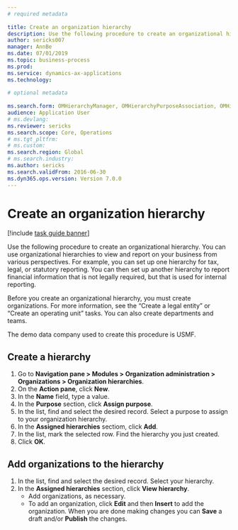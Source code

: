 ```yaml
--- 
# required metadata 
 
title: Create an organization hierarchy
description: Use the following procedure to create an organizational hierarchy. 
author: sericks007
manager: AnnBe 
ms.date: 07/01/2019
ms.topic: business-process 
ms.prod:  
ms.service: dynamics-ax-applications 
ms.technology:  
 
# optional metadata 
 
ms.search.form: OMHierarchyManager, OMHierarchyPurposeAssociation, OMHierarchySelection, HierarchyDesigner   
audience: Application User 
# ms.devlang:  
ms.reviewer: sericks
ms.search.scope: Core, Operations 
# ms.tgt_pltfrm:  
# ms.custom:  
ms.search.region: Global
# ms.search.industry: 
ms.author: sericks
ms.search.validFrom: 2016-06-30 
ms.dyn365.ops.version: Version 7.0.0 
---
```

# Create an organization hierarchy

[!include [task guide banner](../../includes/task-guide-banner.md)]

Use the following procedure to create an organizational hierarchy. You can use organizational hierarchies to view and report on your business from various perspectives. For example, you can set up one hierarchy for tax, legal, or statutory reporting. You can then set up another hierarchy to report financial information that is not legally required, but that is used for internal reporting. 

Before you create an organizational hierarchy, you must create organizations. For more information, see the “Create a legal entity” or “Create an operating unit” tasks. You can also create departments and teams. 

The demo data company used to create this procedure is USMF.

## Create a hierarchy
1. Go to **Navigation pane > Modules > Organization administration > Organizations > Organization hierarchies**.
2. On the **Action pane**, click **New**.
3. In the **Name** field, type a value.
4. In the **Purpose** section, click **Assign purpose**.
5. In the list, find and select the desired record. Select a purpose to assign to your organization hierarchy.  
6. In the **Assigned hierarchies** sectiom, click **Add**.
7. In the list, mark the selected row. Find the hierarchy you just created.  
8. Click **OK**.

## Add organizations to the hierarchy
1. In the list, find and select the desired record. Select your hierarchy.  
2. In the **Assigned hierarchies** section, click **View hierarchy**.
    - Add organizations, as necessary.  
    - To add an organization, click **Edit** and then **Insert** to add the organization. When you are done making changes you can **Save** a draft and/or **Publish** the changes.  

